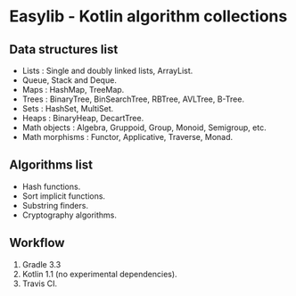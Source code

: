 # Easylib - Kotlin algorithm collections
## Data structures list
* Lists : Single and doubly linked lists, ArrayList.
* Queue, Stack and Deque.
* Maps : HashMap, TreeMap.
* Trees : BinaryTree, BinSearchTree, RBTree, AVLTree, B-Tree.
* Sets : HashSet, MultiSet.
* Heaps : BinaryHeap, DecartTree.
* Math objects : Algebra, Gruppoid, Group, Monoid, Semigroup, etc.
* Math morphisms : Functor, Applicative, Traverse, Monad.


## Algorithms list
* Hash functions.
* Sort implicit functions.
* Substring finders.
* Cryptography algorithms.


## Workflow
1. Gradle 3.3
2. Kotlin 1.1 (no experimental dependencies).
3. Travis CI.
